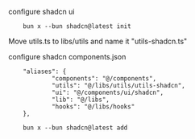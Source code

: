 <p>
        configure shadcn ui
</p>

<p>

        bun x --bun shadcn@latest init

</p>

<p>Move utils.ts to libs/utils and name it "utils-shadcn.ts"

</p>

<p>
configure shadcn components.json

<p>

        "aliases": {
                "components": "@/components",
                "utils": "@/libs/utils/utils-shadcn",
                "ui": "@/components/ui/shadcn",
                "lib": "@/libs",
                "hooks": "@/libs/hooks"
        },

<p>

        bun x --bun shadcn@latest add

</p>
